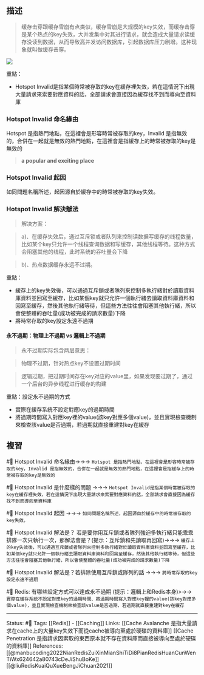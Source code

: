 ## 描述

> 缓存击穿跟缓存雪崩有点类似，缓存雪崩是大规模的key失效，而缓存击穿是某个热点的key失效，大并发集中对其进行请求，就会造成大量请求读缓存没读到数据，从而导致高并发访问数据库，引起数据库压力剧增。这种现象就叫做缓存击穿。

![](https://s3.51cto.com/images/blog/202205/05235853_6273f43dc8d76425.png?x-oss-process=image/watermark,size_14,text_QDUxQ1RP5Y2a5a6i,color_FFFFFF,t_100,g_se,x_10,y_10,shadow_20,type_ZmFuZ3poZW5naGVpdGk=)

重點：
- Hotspot Invalid是指某個時常被存取的key在緩存裡失效，若在這情況下出現大量請求來索要對應資料的話，全部請求會直接因為緩存找不到而導向至資料庫


### Hotspot Invalid 命名緣由
Hotspot 是指熱門地點，在這裡會是形容時常被存取的key，Invalid 是指無效的，合併在一起就是無效的熱門地點，在這裡會是指緩存上的時常被存取的key是無效的
> **a popular and exciting place**

### Hotspot Invalid 起因
如同問題名稱所述，起因源自於緩存中的時常被存取的key失效。

### Hotspot Invalid 解決辦法

> 解决方案：

> a)、在缓存失效后，通过互斥锁或者队列来控制读数据写缓存的线程数量，比如某个key只允许一个线程查询数据和写缓存，其他线程等待。这种方式会阻塞其他的线程，此时系统的吞吐量会下降

> b)、热点数据缓存永远不过期。

重點：
- 緩存上的key失效後，可以通過互斥鎖或者隊列來控制多執行緒對於讀取資料庫資料並回寫至緩存，比如某個key就只允許一個執行緒去讀取資料庫資料和回寫至緩存，然後其他執行緒等待，但這些方法往往會阻塞其他執行緒，所以會使整體的吞吐量(成功被完成的請求數量)下降
- 將時常存取的key設定永遠不過期


#### 永不過期：物理上不過期 vs 邏輯上不過期 
> 永不过期实际包含两层意思：

> 物理不过期，针对热点key不设置过期时间

> 逻辑过期，把过期时间存在key对应的value里，如果发现要过期了，通过一个后台的异步线程进行缓存的构建

重點：設定永不過期的方式
- 實際在緩存系統不設定對應key的過期時間
- 將過期時間寫入對應key裡的value(該key對應多個value)，並且實現檢查機制來檢查該value是否過期，若過期就直接重建對key在緩存

## 複習
#🧠  Hotspot Invalid 命名緣由->->-> `Hotspot 是指熱門地點，在這裡會是形容時常被存取的key，Invalid 是指無效的，合併在一起就是無效的熱門地點，在這裡會是指緩存上的時常被存取的key是無效的`
<!--SR:!2023-12-26,345,250-->

#🧠 Hotspot Invalid 是什麼樣的問題 ->->-> `Hotspot Invalid是指某個時常被存取的key在緩存裡失效，若在這情況下出現大量請求來索要對應資料的話，全部請求會直接因為緩存找不到而導向至資料庫`
<!--SR:!2023-03-13,173,250-->

#🧠 Hotspot Invalid 起因 ->->-> `如同問題名稱所述，起因源自於緩存中的時常被存取的key失效。`
<!--SR:!2023-03-08,173,250-->

#🧠 Hotspot Invalid 解法是？ 若是要你用互斥鎖或者隊列強迫多執行緒只能乖乖排隊一次只執行一次，那解法會是？(提示：互斥鎖和先讀取再回寫)->->-> `緩存上的key失效後，可以通過互斥鎖或者隊列來控制多執行緒對於讀取資料庫資料並回寫至緩存，比如某個key就只允許一個執行緒去讀取資料庫資料和回寫至緩存，然後其他執行緒等待，但這些方法往往會阻塞其他執行緒，所以會使整體的吞吐量(成功被完成的請求數量)下降`
<!--SR:!2023-01-25,146,250-->

#🧠 Hotspot Invalid 解法是？若排除使用互斥鎖或隊列的話 ->->-> `將時常存取的key設定永遠不過期`
<!--SR:!2023-02-18,162,250-->

#🧠 Redis: 有哪些設定方式可以達成永不過期 (提示：邏輯上和Redis本身)>->-> `實際在緩存系統不設定對應key的過期時間、將過期時間寫入對應key裡的value(該key對應多個value)，並且實現檢查機制來檢查該value是否過期，若過期就直接重建對key在緩存`


---
Status: #🌱 
Tags:
[[Redis]] - [[Caching]]
Links:
[[Cache Avalanche 是指大量請求在cache上的大量key失效下而從cache被導向至處於硬碟的資料庫]]
[[Cache Penetration 是指請求因索取的東西原本就不存在資料庫而直接被導向至處於硬碟的資料庫]]
References:
[[@manbucoding2022NianRedisZuiXinMianShiTiDi8PianRedisHuanCunWenTiWx624642a80743cDeJiShuBoKe]]
[[@liuRedisKuaiQuXueBengJiChuan2021]]